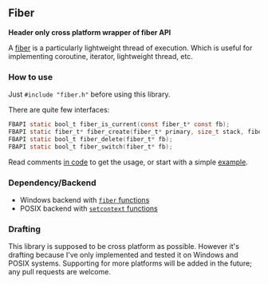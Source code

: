 ## Fiber

**Header only cross platform wrapper of fiber API**

A [fiber](https://en.wikipedia.org/wiki/Fiber_(computer_science)) is a particularly lightweight thread of execution. Which is useful for implementing coroutine, iterator, lightweight thread, etc.

### How to use

Just `#include "fiber.h"` before using this library.

There are quite few interfaces:

~~~~~~~~~~c
FBAPI static bool_t fiber_is_current(const fiber_t* const fb);
FBAPI static fiber_t* fiber_create(fiber_t* primary, size_t stack, fiber_proc run, void* userdata);
FBAPI static bool_t fiber_delete(fiber_t* fb);
FBAPI static bool_t fiber_switch(fiber_t* fb);
~~~~~~~~~~

Read comments [in code](fiber.h) to get the usage, or start with a simple [example](test.c).

### Dependency/Backend

* Windows backend with [`fiber` functions](https://msdn.microsoft.com/en-us/library/windows/desktop/ms684847(v=vs.85).aspx#fiber_functions)
* POSIX backend with [`setcontext` functions](https://en.wikipedia.org/wiki/Setcontext)

### Drafting

This library is supposed to be cross platform as possible. However it's drafting because I've only implemented and tested it on Windows and POSIX systems. Supporting for more platforms will be added in the future; any pull requests are welcome.
